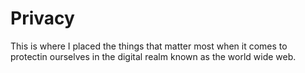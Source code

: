 # Privacy

This is where I placed the things that matter most when it comes to protectin ourselves in the digital realm known as the world wide web.
